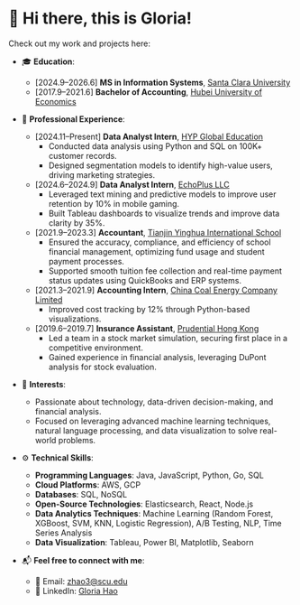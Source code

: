 # 👋 Hi there, this is Gloria!

Check out my work and projects here:
 
- 🎓 **Education**:  
  - [2024.9–2026.6] **MS in Information Systems**, [Santa Clara University](https://www.scu.edu)  
  - [2017.9–2021.6] **Bachelor of Accounting**, [Hubei University of Economics](https://www.hbue.edu.cn)  

- 💼 **Professional Experience**:  
  - [2024.11–Present] **Data Analyst Intern**, [HYP Global Education](https://www.hypglobal.com)  
    - Conducted data analysis using Python and SQL on 100K+ customer records.  
    - Designed segmentation models to identify high-value users, driving marketing strategies.  
  - [2024.6–2024.9] **Data Analyst Intern**, [EchoPlus LLC](https://www.echoplusai.com/)  
    - Leveraged text mining and predictive models to improve user retention by 10% in mobile gaming.  
    - Built Tableau dashboards to visualize trends and improve data clarity by 35%.  
  - [2021.9–2023.3] **Accountant**, [Tianjin Yinghua International School](https://www.yhinghua.com)  
    - Ensured the accuracy, compliance, and efficiency of school financial management, optimizing fund usage and student payment processes.  
    - Supported smooth tuition fee collection and real-time payment status updates using QuickBooks and ERP systems.  
  - [2021.3–2021.9] **Accounting Intern**, [China Coal Energy Company Limited](http://www.chinacoalenergy.com)  
    - Improved cost tracking by 12% through Python-based visualizations.  
  - [2019.6–2019.7] **Insurance Assistant**, [Prudential Hong Kong](https://www.prudential.com.hk)  
    - Led a team in a stock market simulation, securing first place in a competitive environment.  
    - Gained experience in financial analysis, leveraging DuPont analysis for stock evaluation.  

- 🌟 **Interests**:  
  - Passionate about technology, data-driven decision-making, and financial analysis.  
  - Focused on leveraging advanced machine learning techniques, natural language processing, and data visualization to solve real-world problems.  

- ⚙️ **Technical Skills**:  
  - **Programming Languages**: Java, JavaScript, Python, Go, SQL  
  - **Cloud Platforms**: AWS, GCP  
  - **Databases**: SQL, NoSQL  
  - **Open-Source Technologies**: Elasticsearch, React, Node.js  
  - **Data Analytics Techniques**: Machine Learning (Random Forest, XGBoost, SVM, KNN, Logistic Regression), A/B Testing, NLP, Time Series Analysis  
  - **Data Visualization**: Tableau, Power BI, Matplotlib, Seaborn  

- 📬 **Feel free to connect with me**:  
  - 📧 Email: [zhao3@scu.edu](mailto:zhao3@scu.edu)  
  - 🔗 LinkedIn: [Gloria Hao](https://www.linkedin.com/in/zhixin-hao-33b85b328)  
 
